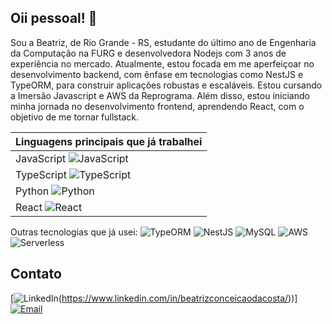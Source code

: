 ## Oii pessoal!  👋
Sou a Beatriz, de Rio Grande - RS, estudante do último ano de Engenharia da Computação na FURG e desenvolvedora Nodejs com 3 anos de experiência no mercado.
Atualmente, estou focada em me aperfeiçoar no desenvolvimento backend, com ênfase em tecnologias como NestJS e TypeORM, para construir aplicações robustas e escaláveis. Estou cursando a Imersão Javascript e AWS da Reprograma. Além disso, estou iniciando minha jornada no desenvolvimento frontend, aprendendo React, com o objetivo de me tornar fullstack.

| Linguagens principais que já trabalhei
|-----------
| JavaScript  ![JavaScript](https://img.icons8.com/color/48/000000/javascript.png) |
| TypeScript  ![TypeScript](https://img.icons8.com/color/48/000000/typescript.png) |
| Python      ![Python](https://img.icons8.com/color/48/000000/python.png) |
| React       ![React](https://img.icons8.com/color/48/000000/react-native.png) |


Outras tecnologias que já usei:
![TypeORM](https://img.shields.io/badge/TypeORM-FF5733?style=for-the-badge&logo=typeorm&logoColor=white)
![NestJS](https://img.shields.io/badge/NestJS-E0234E?style=for-the-badge&logo=nestjs&logoColor=white)
![MySQL](https://img.shields.io/badge/MySQL-4479A1?style=for-the-badge&logo=mysql&logoColor=white)
![AWS](https://img.shields.io/badge/AWS-232F3E?style=for-the-badge&logo=amazon-aws&logoColor=white)
![Serverless](https://img.shields.io/badge/Serverless-FD5750?style=for-the-badge&logo=serverless&logoColor=white)

## Contato

[![LinkedIn](https://img.shields.io/badge/LinkedIn-0077B5?style=for-the-badge&logo=linkedin&logoColor=white)(https://www.linkedin.com/in/beatrizconceicaodacosta/))]
[![Email](https://img.shields.io/badge/Email-D14836?style=for-the-badge&logo=gmail&logoColor=white)](mailto:beatrizdacosta1@gmail.com)

<!--
**BeahIF/BeahIF** is a ✨ _special_ ✨ repository because its `README.md` (this file) appears on your GitHub profile.

Here are some ideas to get you started:

- 🔭 I’m currently working on ...
- 🌱 I’m currently learning ...
- 👯 I’m looking to collaborate on ...
- 🤔 I’m looking for help with ...
- 💬 Ask me about ...
- 📫 How to reach me: ...
- 😄 Pronouns: ...
- ⚡ Fun fact: ...
-->
